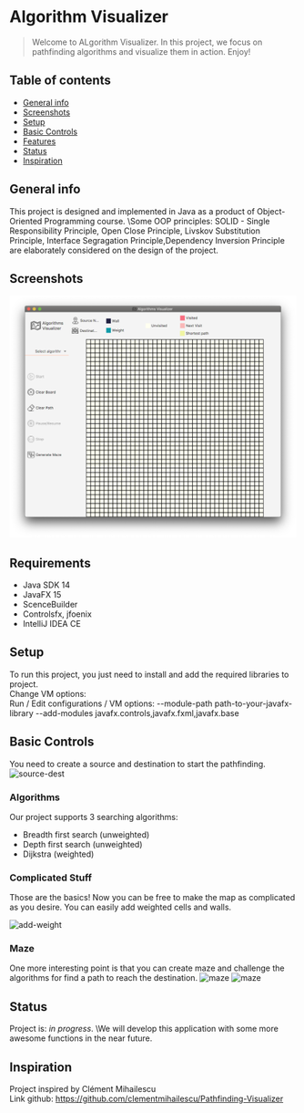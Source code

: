 # Algorithm Visualizer
> Welcome to ALgorithm Visualizer. In this project, we focus on pathfinding algorithms and visualize them in action. Enjoy!

## Table of contents
* [General info](#general-info)
* [Screenshots](#screenshots)
* [Setup](#setup)
* [Basic Controls](#basiccontrols)
* [Features](#features)
* [Status](#status)
* [Inspiration](#inspiration)


## General info

This project is designed and implemented in Java as a product of Object-Oriented Programming course. \Some OOP principles: SOLID - Single Responsibility Principle, Open Close Principle, Livskov Substitution Principle, Interface Segragation Principle,Dependency Inversion Principle are elaborately considered on the design of the project.


## Screenshots
![Example screenshot](img/sceen1.png)

## Requirements
* Java SDK 14 
* JavaFX 15
* ScenceBuilder
* Controlsfx, jfoenix
* IntelliJ IDEA CE


## Setup
To run this project, you just need to install and add the required libraries to project.\
Change VM options:\
Run / Edit configurations / VM options:
--module-path path-to-your-javafx-library --add-modules javafx.controls,javafx.fxml,javafx.base

## Basic Controls
You need to create a source and destination to start the pathfinding.
![source-dest](http://www.giphy.com/gifs/ftxI1WQ6TbevJkI4m1)
### Algorithms
Our project supports 3 searching algorithms:
* Breadth first search (unweighted)
* Depth first search (unweighted)
* Dijkstra (weighted)

### Complicated Stuff
Those are the basics! Now you can be free to make the map as complicated as you desire. You can easily add weighted cells and walls.

![add-weight](http://www.giphy.com/gifs/kC8DFbHeySInVKGEdi)

### Maze
One more interesting point is that you can create maze and challenge the algorithms for find a path to reach the destination.
![maze](http://www.giphy.com/gifs/lnC6IPwwRuBliZKxi4)
![maze](http://www.giphy.com/gifs/iEv7Sw6zYav8Sb7EZW)

## Status
Project is: _in progress_. \We will develop this application with some more awesome functions in the near future.

## Inspiration
Project inspired by Clément Mihailescu\
Link github: https://github.com/clementmihailescu/Pathfinding-Visualizer